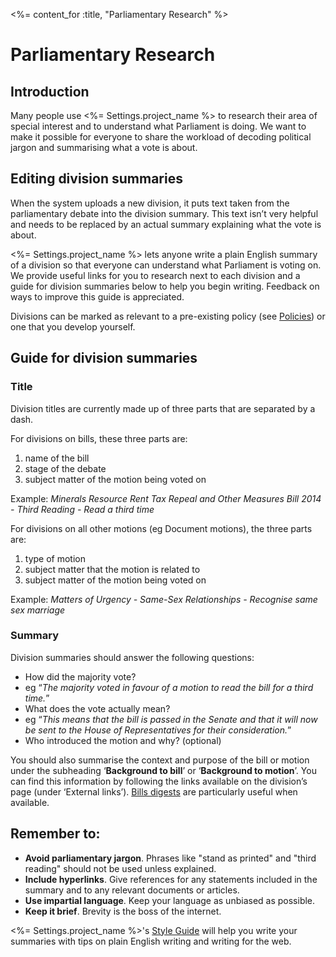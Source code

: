 <%= content_for :title, "Parliamentary Research" %>

# Parliamentary Research
## Introduction
Many people use <%= Settings.project_name %> to research their area of special interest and to understand what Parliament is doing. We want to make it possible for everyone to share the workload of decoding political jargon and summarising what a vote is about.

## Editing division summaries
When the system uploads a new division, it puts text taken from the parliamentary debate into the division summary. This text isn’t very helpful and needs to be replaced by an actual summary explaining what the vote is about.

<%= Settings.project_name %> lets anyone write a plain English summary of a division so that everyone can understand what Parliament is voting on. We provide useful links for you to research next to each division and a guide for division summaries below to help you begin writing. Feedback on ways to improve this guide is appreciated.

Divisions can be marked as relevant to a pre-existing policy (see [Policies](http://publicwhip-rails.openaustraliafoundation.org.au/policies)) or one that you develop yourself.

## Guide for division summaries
### Title
Division titles are currently made up of three parts that are separated by a dash.

For divisions on bills, these three parts are:
1. name of the bill
2. stage of the debate
3. subject matter of the motion being voted on

Example: *Minerals Resource Rent Tax Repeal and Other Measures Bill 2014 - Third Reading - Read a third time*

For divisions on all other motions (eg Document motions), the three parts are:
1. type of motion
2. subject matter that the motion is related to
3. subject matter of the motion being voted on

Example: *Matters of Urgency - Same-Sex Relationships - Recognise same sex marriage*

### Summary
Division summaries should answer the following questions:
* How did the majority vote?
 * eg “*The majority voted in favour of a motion to read the bill for a third time.*”
* What does the vote actually mean?
 * eg “*This means that the bill is passed in the Senate and that it will now be sent to the House of Representatives for their consideration.*”
* Who introduced the motion and why? (optional)

You should also summarise the context and purpose of the bill or motion under the subheading ‘**Background to bill**’ or ‘**Background to motion**’. You can find this information by following the links available on the division’s page (under ‘External links’). [Bills digests](http://www.aph.gov.au/Parliamentary_Business/Bills_Legislation/Bills_Digests) are particularly useful when available.

## Remember to:
* **Avoid parliamentary jargon**. Phrases like "stand as printed" and "third reading" should not be used unless explained.
* **Include hyperlinks**. Give references for any statements included in the summary and to any relevant documents or articles.
* **Use impartial language**. Keep your language as unbiased as possible.
* **Keep it brief**. Brevity is the boss of the internet.

<%= Settings.project_name %>'s [Style Guide](/help/style-guide) will help you write your summaries with tips on plain English writing and writing for the web.
